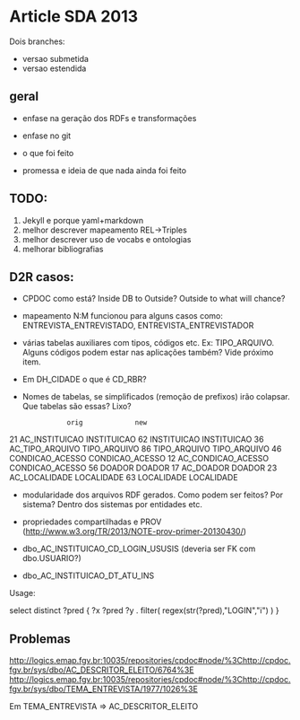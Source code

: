 
# Article SDA 2013

Dois branches:

- versao submetida
- versao estendida

## geral

+ enfase na geração dos RDFs e transformações
- enfase no git
+ o que foi feito 
- promessa e ideia de que nada ainda foi feito

## TODO: 

1. Jekyll e porque yaml+markdown
2. melhor descrever mapeamento REL->Triples
3. melhor descrever uso de vocabs e ontologias
4. melhorar bibliografias

## D2R casos:

- CPDOC como está? Inside DB to Outside? Outside to what will chance? 

- mapeamento N:M funcionou para alguns casos como:
  ENTREVISTA_ENTREVISTADO, ENTREVISTA_ENTREVISTADOR

- várias tabelas auxiliares com tipos, códigos etc. Ex:
  TIPO_ARQUIVO. Alguns códigos podem estar nas aplicações também? Vide
  próximo item.

- Em DH_CIDADE o que é CD_RBR?

- Nomes de tabelas, se simplificados (remoção de prefixos) irão
  colapsar. Que tabelas são essas? Lixo?

                 orig             new
21     AC_INSTITUICAO     INSTITUICAO
62        INSTITUICAO     INSTITUICAO
36    AC_TIPO_ARQUIVO    TIPO_ARQUIVO
86       TIPO_ARQUIVO    TIPO_ARQUIVO
46    CONDICAO_ACESSO CONDICAO_ACESSO
12 AC_CONDICAO_ACESSO CONDICAO_ACESSO
56             DOADOR          DOADOR
17          AC_DOADOR          DOADOR
23      AC_LOCALIDADE      LOCALIDADE
63         LOCALIDADE      LOCALIDADE

- modularidade dos arquivos RDF gerados. Como podem ser feitos? Por
  sistema? Dentro dos sistemas por entidades etc.

- propriedades compartilhadas e PROV (http://www.w3.org/TR/2013/NOTE-prov-primer-20130430/)

 - dbo_AC_INSTITUICAO_CD_LOGIN_USUSIS (deveria ser FK com dbo.USUARIO?)
 - dbo_AC_INSTITUICAO_DT_ATU_INS

 Usage:

  select distinct ?pred {
    ?x ?pred ?y .
    filter( regex(str(?pred),"LOGIN","i") )
  } 

## Problemas 

http://logics.emap.fgv.br:10035/repositories/cpdoc#node/%3Chttp://cpdoc.fgv.br/sys/dbo/AC_DESCRITOR_ELEITO/6764%3E
http://logics.emap.fgv.br:10035/repositories/cpdoc#node/%3Chttp://cpdoc.fgv.br/sys/dbo/TEMA_ENTREVISTA/1977/1026%3E

Em TEMA_ENTREVISTA => AC_DESCRITOR_ELEITO

